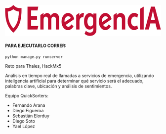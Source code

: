 <p align="center">
  <img height="100" src="/web/static/png/logo_red.png">
</p>

#### PARA EJECUTARLO CORRER:
```python manage.py runserver```

Reto para Thales, HackMx5

Análisis en tiempo real de llamadas a servicios de emergencia, utilizando inteligencia artificial para determinar qué servicio será el adecuado, palabras clave, ubicación y análisis de sentimientos.

Equipo QuickSorters:
- Fernando Arana
- Diego Figueroa
- Sebastián Elorduy
- Diego Soto
- Yael López
